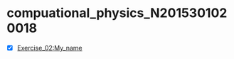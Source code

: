 # compuational_physics_N2015301020018
- [x] [Exercise_02:My_name](https://github.com/zhangsheng999/My_name)

